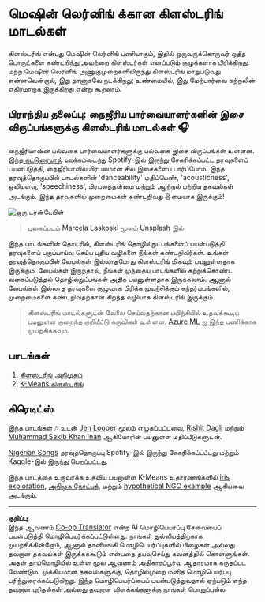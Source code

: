 <!--
CO_OP_TRANSLATOR_METADATA:
{
  "original_hash": "b28a3a4911584062772c537b653ebbc7",
  "translation_date": "2025-10-11T12:04:49+00:00",
  "source_file": "5-Clustering/README.md",
  "language_code": "ta"
}
-->
# மெஷின் லெர்னிங் க்கான கிளஸ்டரிங் மாடல்கள்

கிளஸ்டரிங் என்பது மெஷின் லெர்னிங் பணியாகும், இதில் ஒருவருக்கொருவர் ஒத்த பொருட்களை கண்டறிந்து அவற்றை கிளஸ்டர்கள் எனப்படும் குழுக்களாக பிரிக்கிறது. மற்ற மெஷின் லெர்னிங் அணுகுமுறைகளிலிருந்து கிளஸ்டரிங் மாறுபடுவது என்னவென்றால், இது தானாகவே நடக்கிறது; உண்மையில், இது மேற்பார்வை கற்றலின் எதிர்மாறாக இருக்கிறது என்று கூறலாம்.

## பிராந்திய தலைப்பு: நைஜீரிய பார்வையாளர்களின் இசை விருப்பங்களுக்கு கிளஸ்டரிங் மாடல்கள் 🎧

நைஜீரியாவின் பல்வகை பார்வையாளர்களுக்கு பல்வகை இசை விருப்பங்கள் உள்ளன. [இந்த கட்டுரையால்](https://towardsdatascience.com/country-wise-visual-analysis-of-music-taste-using-spotify-api-seaborn-in-python-77f5b749b421) ஊக்கமடைந்து Spotify-இல் இருந்து சேகரிக்கப்பட்ட தரவுகளைப் பயன்படுத்தி, நைஜீரியாவில் பிரபலமான சில இசைகளைப் பார்ப்போம். இந்த தரவுத்தொகுப்பில் பாடல்களின் 'danceability' மதிப்பெண், 'acousticness', ஒலியளவு, 'speechiness', பிரபலத்தன்மை மற்றும் ஆற்றல் பற்றிய தகவல்கள் அடங்கும். இந்த தரவுகளில் முறைமைகள் கண்டறிவது 흥மையாக இருக்கும்!

![ஒரு டர்ன்டேபிள்](../../../translated_images/turntable.f2b86b13c53302dc106aa741de9dc96ac372864cf458dd6f879119857aab01da.ta.jpg)

> புகைப்படம் <a href="https://unsplash.com/@marcelalaskoski?utm_source=unsplash&utm_medium=referral&utm_content=creditCopyText">Marcela Laskoski</a> மூலம் <a href="https://unsplash.com/s/photos/nigerian-music?utm_source=unsplash&utm_medium=referral&utm_content=creditCopyText">Unsplash</a> இல்

இந்த பாடங்களின் தொடரில், கிளஸ்டரிங் தொழில்நுட்பங்களைப் பயன்படுத்தி தரவுகளைப் பகுப்பாய்வு செய்ய புதிய வழிகளை நீங்கள் கண்டறிவீர்கள். உங்கள் தரவுத்தொகுப்பில் லேபல்கள் இல்லாதபோது கிளஸ்டரிங் மிகவும் பயனுள்ளதாக இருக்கும். லேபல்கள் இருந்தால், நீங்கள் முந்தைய பாடங்களில் கற்றுக்கொண்ட வகைப்படுத்தல் தொழில்நுட்பங்கள் அதிக பயனுள்ளதாக இருக்கலாம். ஆனால் லேபல்கள் இல்லாத தரவுகளை குழுவாக பிரிக்க முயற்சிக்கும் சந்தர்ப்பங்களில், முறைமைகளை கண்டறிவதற்கான சிறந்த வழியாக கிளஸ்டரிங் இருக்கும்.

> கிளஸ்டரிங் மாடல்களுடன் வேலை செய்வதற்கான பயிற்சியில் உதவக்கூடிய பயனுள்ள குறைந்த குறியீட்டு கருவிகள் உள்ளன. [Azure ML](https://docs.microsoft.com/learn/modules/create-clustering-model-azure-machine-learning-designer/?WT.mc_id=academic-77952-leestott) ஐ இந்த பணிக்காக முயற்சிக்கவும்.

## பாடங்கள்

1. [கிளஸ்டரிங் அறிமுகம்](1-Visualize/README.md)
2. [K-Means கிளஸ்டரிங்](2-K-Means/README.md)

## கிரெடிட்ஸ்

இந்த பாடங்கள் 🎶 உடன் [Jen Looper](https://www.twitter.com/jenlooper) மூலம் எழுதப்பட்டவை, [Rishit Dagli](https://rishit_dagli) மற்றும் [Muhammad Sakib Khan Inan](https://twitter.com/Sakibinan) ஆகியோரின் பயனுள்ள மதிப்பீடுகளுடன்.

[Nigerian Songs](https://www.kaggle.com/sootersaalu/nigerian-songs-spotify) தரவுத்தொகுப்பு Spotify-இல் இருந்து சேகரிக்கப்பட்டது மற்றும் Kaggle-இல் இருந்து பெறப்பட்டது.

இந்த பாடத்தை உருவாக்க உதவிய பயனுள்ள K-Means உதாரணங்களில் [iris exploration](https://www.kaggle.com/bburns/iris-exploration-pca-k-means-and-gmm-clustering), [அறிமுக நோட்புக்](https://www.kaggle.com/prashant111/k-means-clustering-with-python), மற்றும் [hypothetical NGO example](https://www.kaggle.com/ankandash/pca-k-means-clustering-hierarchical-clustering) ஆகியவை அடங்கும்.

---

**குறிப்பு**:  
இந்த ஆவணம் [Co-op Translator](https://github.com/Azure/co-op-translator) என்ற AI மொழிபெயர்ப்பு சேவையைப் பயன்படுத்தி மொழிபெயர்க்கப்பட்டுள்ளது. நாங்கள் துல்லியத்திற்காக முயற்சிக்கின்றோம், ஆனால் தானியங்கி மொழிபெயர்ப்புகளில் பிழைகள் அல்லது தவறான தகவல்கள் இருக்கக்கூடும் என்பதை தயவுசெய்து கவனத்தில் கொள்ளுங்கள். அதன் தாய்மொழியில் உள்ள மூல ஆவணம் அதிகாரப்பூர்வ ஆதாரமாக கருதப்பட வேண்டும். முக்கியமான தகவல்களுக்கு, தொழில்முறை மனித மொழிபெயர்ப்பு பரிந்துரைக்கப்படுகிறது. இந்த மொழிபெயர்ப்பைப் பயன்படுத்துவதால் ஏற்படும் எந்த தவறான புரிதல்கள் அல்லது தவறான விளக்கங்களுக்கு நாங்கள் பொறுப்பல்ல.